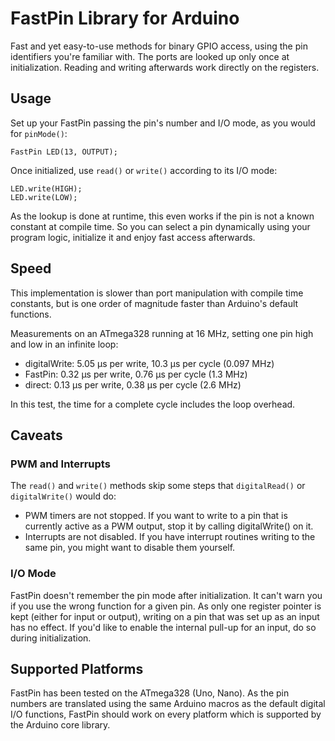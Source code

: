 # FastPin Library for Arduino

Fast and yet easy-to-use methods for binary GPIO access, using the pin identifiers you're familiar with. The ports are looked up only once at initialization. Reading and writing afterwards work directly on the registers.

## Usage

Set up your FastPin passing the pin's number and I/O mode, as you would for `pinMode()`:
```
FastPin LED(13, OUTPUT);
```
Once initialized, use `read()` or `write()` according to its I/O mode:
```
LED.write(HIGH);
LED.write(LOW);
```
As the lookup is done at runtime, this even works if the pin is not a known constant at compile time. So you can select a pin dynamically using your program logic, initialize it and enjoy fast access afterwards.

## Speed

This implementation is slower than port manipulation with compile time constants,
but is one order of magnitude faster than Arduino's default functions.

Measurements on an ATmega328 running at 16 MHz, setting one pin high and low in an infinite loop:

- digitalWrite: 5.05 µs per write, 10.3 µs per cycle (0.097 MHz)
- FastPin: 0.32 µs per write, 0.76 µs per cycle (1.3 MHz)
- direct: 0.13 µs per write, 0.38 µs per cycle (2.6 MHz)

In this test, the time for a complete cycle includes the loop overhead.

## Caveats

### PWM and Interrupts

The `read()` and `write()` methods skip some steps that `digitalRead()` or `digitalWrite()` would do:

- PWM timers are not stopped. If you want to write to a pin that is currently active as a PWM output, stop it by calling digitalWrite() on it.
- Interrupts are not disabled. If you have interrupt routines writing to the same pin, you might want to disable them yourself.

### I/O Mode

FastPin doesn't remember the pin mode after initialization.
It can't warn you if you use the wrong function for a given pin. As only one register pointer is kept (either for input or output), writing on a pin that was set up as an input has no effect. If you'd like to enable the internal pull-up for an input, do so during initialization.

## Supported Platforms

FastPin has been tested on the ATmega328 (Uno, Nano). As the pin numbers are translated using the same Arduino macros as the default digital I/O functions, FastPin should work on every platform which is supported by the Arduino core library.